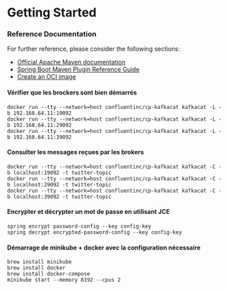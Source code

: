 # Getting Started

### Reference Documentation

For further reference, please consider the following sections:

* [Official Apache Maven documentation](https://maven.apache.org/guides/index.html)
* [Spring Boot Maven Plugin Reference Guide](https://docs.spring.io/spring-boot/docs/2.6.4/maven-plugin/reference/html/)
* [Create an OCI image](https://docs.spring.io/spring-boot/docs/2.6.4/maven-plugin/reference/html/#build-image)

#### Vérifier que les brockers sont bien démarrés
```
docker run --tty --network=host confluentinc/cp-kafkacat kafkacat -L -b 192.168.64.11:19092
docker run --tty --network=host confluentinc/cp-kafkacat kafkacat -L -b 192.168.64.11:29092
docker run --tty --network=host confluentinc/cp-kafkacat kafkacat -L -b 192.168.64.11:39092
```

#### Consulter les messages reçues par les brokers
```
docker run --tty --network=host confluentinc/cp-kafkacat kafkacat -C -b localhost:19092 -t twitter-topic
docker run --tty --network=host confluentinc/cp-kafkacat kafkacat -C -b localhost:29092 -t twitter-topic
docker run --tty --network=host confluentinc/cp-kafkacat kafkacat -C -b localhost:39092 -t twitter-topic
```

#### Encrypter et décrypter un mot de passe en utilisant JCE
```
spring encrypt password-config --key config-key
spring decrypt encrypted-password-config --key config-key
```

#### Démarrage de minikube + docker avec la configuration nécessaire ####
```
brew install minikube
brew install docker
brew install docker-compose
minikube start --memory 8192 --cpus 2
```
